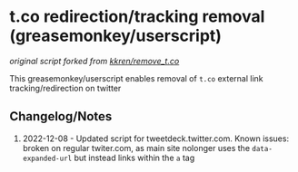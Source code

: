 # t.co redirection/tracking removal (greasemonkey/userscript) 

*original script forked from [kkren/remove_t.co](https://github.com/kkren/remove_t.co)*

This greasemonkey/userscript enables removal of ``t.co`` external link tracking/redirection on twitter

## Changelog/Notes
   1. 2022-12-08 - 
      Updated script for tweetdeck.twitter.com. Known issues: broken on regular twiter.com, as main site nolonger uses the ``data-expanded-url`` but instead links within the ``a`` tag
